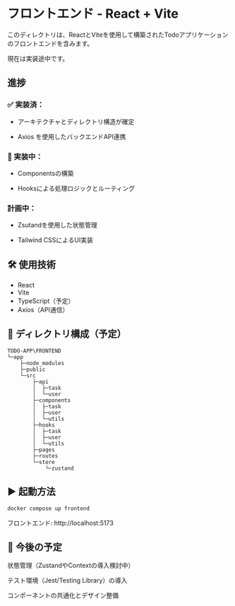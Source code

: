 # フロントエンド - React + Vite

このディレクトリは、ReactとViteを使用して構築されたTodoアプリケーションのフロントエンドを含みます。

現在は実装途中です。

## 進捗

### ✅ 実装済：

- アーキテクチャとディレクトリ構造が確定

- Axios を使用したバックエンドAPI連携

### 🔄 実装中：

- Componentsの構築

- Hooksによる処理ロジックとルーティング

### 計画中：

- Zsutandを使用した状態管理

- Tailwind CSSによるUI実装

## 🛠️ 使用技術

- React
- Vite
- TypeScript（予定）
- Axios（API通信）

## 📂 ディレクトリ構成（予定）

```
TODO-APP\FRONTEND
└─app
    ├─node_modules
    ├─public
    └─src
        ├─api
        │  ├─task
        │  └─user
        ├─components
        │  ├─task
        │  ├─user
        │  └─utils
        ├─hooks
        │  ├─task
        │  ├─user
        │  └─utils
        ├─pages
        ├─routes
        └─store
            └─zustand
```

## ▶️ 起動方法

```bash
docker compose up frontend
```

フロントエンド: http://localhost:5173

## 🔧 今後の予定

状態管理（ZustandやContextの導入検討中）

テスト環境（Jest/Testing Library）の導入

コンポーネントの共通化とデザイン整備
